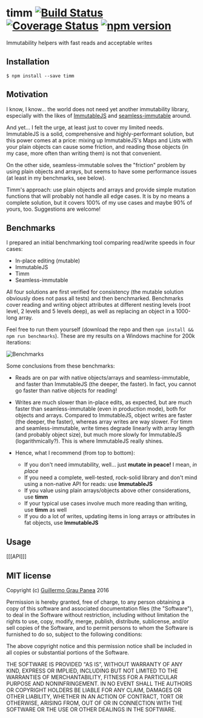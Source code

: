 # timm [![Build Status](https://travis-ci.org/guigrpa/timm.svg)](https://travis-ci.org/guigrpa/timm) [![Coverage Status](https://coveralls.io/repos/guigrpa/timm/badge.svg?branch=master)](https://coveralls.io/r/<account>/<repository>?branch=master) [![npm version](https://img.shields.io/npm/v/timm.svg)](https://www.npmjs.com/package/timm) 
Immutability helpers with fast reads and acceptable writes


## Installation

```
$ npm install --save timm
```


## Motivation

I know, I know... the world does not need yet another immutability library, especially with the likes of [ImmutableJS](http://facebook.github.io/immutable-js/) and [seamless-immutable](https://github.com/rtfeldman/seamless-immutable) around. 

And yet... I felt the urge, at least just to cover my limited needs. ImmutableJS is a solid, comprehensive and highly-performant solution, but this power comes at a price: mixing up ImmutableJS's Maps and Lists with your plain objects can cause some friction, and reading those objects (in my case, more often than writing them) is not that convenient.

On the other side, seamless-immutable solves the "friction" problem by using plain objects and arrays, but seems to have some performance issues (at least in my benchmarks, see below).

Timm's approach: use plain objects and arrays and provide simple mutation functions that will probably not handle all edge cases. It is by no means a complete solution, but it covers 100% of my use cases and maybe 90% of yours, too. Suggestions are welcome!


## Benchmarks

I prepared an initial benchmarking tool comparing read/write speeds in four cases:

* In-place editing (mutable)
* ImmutableJS
* Timm
* Seamless-immutable

All four solutions are first verified for consistency (the mutable solution obviously does not pass all tests) and then benchmarked. Benchmarks cover reading and writing object attributes at different nesting levels (root level, 2 levels and 5 levels deep), as well as replacing an object in a 1000-long array.

Feel free to run them yourself (download the repo and then `npm install && npm run benchmarks`). These are my results on a Windows machine for 200k iterations:

![Benchmarks](https://github.com/guigrpa/timm/blob/master/docs/benchmarks-win7-20160219.png?raw=true)

Some conclusions from these benchmarks:

* Reads are on par with native objects/arrays and seamless-immutable, and faster than ImmutableJS (the deeper, the faster). In fact, you cannot go faster than native objects for reading!

* Writes are much slower than in-place edits, as expected, but are much faster than seamless-immutable (even in production mode), both for objects and arrays. Compared to ImmutableJS, object writes are faster (the deeper, the faster), whereas array writes are way slower. For timm and seamless-immutable, write times degrade linearly with array length (and probably object size), but much more slowly for ImmutableJS (logarithmically?). This is where ImmutableJS really shines.

* Hence, what I recommend (from top to bottom):

    - If you don't need immutability, well... just **mutate in peace!** I mean, *in place*
    - If you need a complete, well-tested, rock-solid library and don't mind using a non-native API for reads: use **ImmutableJS**
    - If you value using plain arrays/objects above other considerations, use **timm**
    - If your typical use cases involve much more reading than writing, use **timm** as well
    - If you do a lot of writes, updating items in long arrays or attributes in fat objects, use **ImmutableJS** 


## Usage

[[[API]]]


## MIT license

Copyright (c) [Guillermo Grau Panea](https://github.com/guigrpa) 2016

Permission is hereby granted, free of charge, to any person obtaining a copy
of this software and associated documentation files (the "Software"), to deal
in the Software without restriction, including without limitation the rights
to use, copy, modify, merge, publish, distribute, sublicense, and/or sell
copies of the Software, and to permit persons to whom the Software is
furnished to do so, subject to the following conditions:

The above copyright notice and this permission notice shall be included in all
copies or substantial portions of the Software.

THE SOFTWARE IS PROVIDED "AS IS", WITHOUT WARRANTY OF ANY KIND, EXPRESS OR
IMPLIED, INCLUDING BUT NOT LIMITED TO THE WARRANTIES OF MERCHANTABILITY,
FITNESS FOR A PARTICULAR PURPOSE AND NONINFRINGEMENT. IN NO EVENT SHALL THE
AUTHORS OR COPYRIGHT HOLDERS BE LIABLE FOR ANY CLAIM, DAMAGES OR OTHER
LIABILITY, WHETHER IN AN ACTION OF CONTRACT, TORT OR OTHERWISE, ARISING FROM,
OUT OF OR IN CONNECTION WITH THE SOFTWARE OR THE USE OR OTHER DEALINGS IN THE
SOFTWARE.
